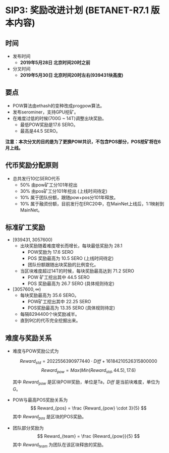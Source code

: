 # SIP3: 奖励改进计划 (BETANET-R7.1 版本内容)



## 时间

- 发布时间
  - **2019年5月28日 北京时间20时之前**
- 分叉时间
  - **2019年5月30日 北京时间20时左右(939431块高度)**



## 要点

- POW算法由ethash的变种改成progpow算法。
- 发布serominer，支持GPU挖矿。
- 在难度过低的时候(700G ~ 14T)调整出块奖励。
  - 最低POW奖励是17.6 SERO。
  - 最高是44.5 SERO。



**注意：本次分叉的目的是为了更换POW共识，不包含POS部分，POS挖矿将在6月上线。**



## 代币奖励分配原则

- 总共发行10亿SERO代币
  - 50% 由pow矿工分101年挖出
  - 30% 由pos矿工分101年挖出 (上线时间待定)
  - 10% 属于团队份额，跟随pow+pos分101年释放。
  - 10% 属于融资份额，目前发行在ERC20中，在MainNet上线后，1:1映射到MainNet。



## 标准矿工奖励

- $[939431, 3057600)$ 
  - 出块奖励随着难度增长而增长，每块最低奖励为 28.1
    - POW奖励为 17.6 SERO
    - POS 奖励最高为 10.5 SERO  (上线时间待定)
    - 团队份额跟随出块奖励的比例变化。
  - 当区块难度超过14T的时候，每块奖励最高达到 71.2 SERO
    - POW 矿工挖出其中 44.5 SERO
    - POS 奖励最高为 26.7 SERO  (具体规则待定)
- $[3057600,\infty)$
  - 每块奖励最高为 35.6 SERO。
    - POW矿工挖出其中 22.25 SERO
    - POS奖励最高为 13.35 SERO  (具体规则待定)
  - 每隔8294400个块奖励减半。
  - 直到9亿的代币完全挖掘出来。



## 难度与奖励关系

- 难度与POW奖励公式为
  
    $$
    Reward_{std}=2022556390977440 \cdot Diff + 16184210526315800000
    $$
    $$
    Reward_{pow}=Max(Min(Reward_{std},44.5),17.6)
    $$
    
    其中 $Reward_{pow}$ 是区块POW奖励，单位是Ta，$Diff$ 是当前块难度，单位为$G$。
    
    
    
- POW与最高POS奖励关系为
    $$
    Reward_{pos} = \frac {Reward_{pow} \cdot 3}{5}
    $$
    其中 $Reward_{pos}$ 是区块的POS奖励。

    
    
- 团队部分奖励为
    $$
    Reward_{team} = \frac {Reward_{pow}}{5}
    $$
    其中 $Reward_{team}$ 为团队在该区块释放的奖励。